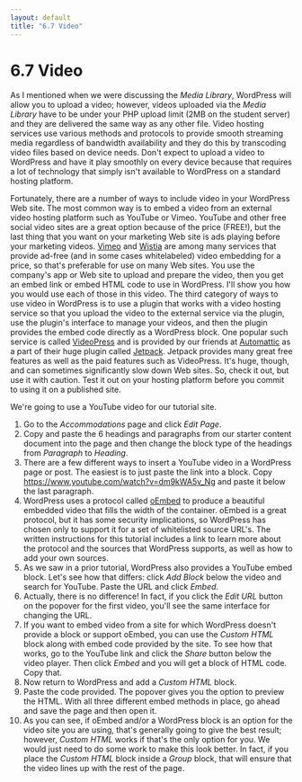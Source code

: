 ```yaml
---
layout: default
title: "6.7 Video"
---
```


# 6.7 Video

As I mentioned when we were discussing the _Media Library_, WordPress will allow you to upload a video; however, videos uploaded via the _Media Library_ have to be under your PHP upload limit (2MB on the student server) and they are delivered the same way as any other file. Video hosting services use various methods and protocols to provide smooth streaming media regardless of bandwidth availability and they do this by transcoding video files based on device needs. Don't expect to upload a video to WordPress and have it play smoothly on every device because that requires a lot of technology that simply isn't available to WordPress on a standard hosting platform.

Fortunately, there are a number of ways to include video in your WordPress Web site. The most common way is to embed a video from an external video hosting platform such as YouTube or Vimeo. YouTube and other free social video sites are a great option because of the price (FREE!), but the last thing that you want on your marketing Web site is ads playing before your marketing videos. [Vimeo](https://vimeo.com/) and [Wistia](https://wistia.com/) are among many services that provide ad-free (and in some cases whitelabeled) video embedding for a price, so that's preferable for use on many Web sites. You use the company's app or Web site to upload and prepare the video, then you get an embed link or embed HTML code to use in WordPress. I'll show you how you would use each of those in this video. The third category of ways to use video in WordPress is to use a plugin that works with a video hosting service so that you upload the video to the external service via the plugin, use the plugin's interface to manage your videos, and then the plugin provides the embed code directly as a WordPress block. One popular such service is called [VideoPress](https://jetpack.com/videopress/) and is provided by our friends at [Automattic](https://automattic.com/) as a part of their huge plugin called [Jetpack](https://jetpack.com/). Jetpack provides many great free features as well as the paid features such as VideoPress. It's huge, though, and can sometimes significantly slow down Web sites. So, check it out, but use it with caution. Test it out on your hosting platform before you commit to using it on a published site.

We're going to use a YouTube video for our tutorial site.

1. Go to the _Accommodations_ page and click _Edit Page_.
2. Copy and paste the 6 headings and paragraphs from our starter content document into the page and then change the block type of the headings from _Paragraph_ to _Heading_.
3. There are a few different ways to insert a YouTube video in a WordPress page or post. The easiest is to just paste the link into a block. Copy <https://www.youtube.com/watch?v=dm9kWA5v_Ng> and paste it below the last paragraph.
4. WordPress uses a protocol called [oEmbed](https://developer.wordpress.org/advanced-administration/wordpress/oembed/) to produce a beautiful embedded video that fills the width of the container. oEmbed is a great protocol, but it has some security implications, so WordPress has chosen only to support it for a set of whitelisted source URL's. The written instructions for this tutorial includes a link to learn more about the protocol and the sources that WordPress supports, as well as how to add your own sources.
5. As we saw in a prior tutorial, WordPress also provides a YouTube embed block. Let's see how that differs: click _Add Block_ below the video and search for YouTube. Paste the URL and click _Embed_.
6. Actually, there is no difference! In fact, if you click the _Edit URL_ button on the popover for the first video, you'll see the same interface for changing the URL.
7. If you want to embed video from a site for which WordPress doesn't provide a block or support oEmbed, you can use the _Custom HTML_ block along with embed code provided by the site. To see how that works, go to the YouTube link and click the _Share_ button below the video player. Then click _Embed_ and you will get a block of HTML code. Copy that.
8. Now return to WordPress and add a _Custom HTML_ block.
9. Paste the code provided. The popover gives you the option to preview the HTML. With all three different embed methods in place, go ahead and save the page and then open it.
10. As you can see, if oEmbed and/or a WordPress block is an option for the video site you are using, that's generally going to give the best result; however, _Custom HTML_ works if that's the only option for you. We would just need to do some work to make this look better. In fact, if you place the _Custom HTML_ block inside a _Group_ block, that will ensure that the video lines up with the rest of the page.
